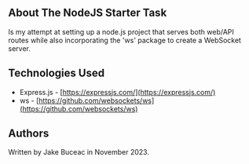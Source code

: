 ## About The NodeJS Starter Task
Is my attempt at setting up a node.js project that serves both web/API routes while also incorporating the 'ws' package to create a WebSocket server.

## Technologies Used
- Express.js - [https://expressjs.com/](https://expressjs.com/)
- ws - [https://github.com/websockets/ws](https://github.com/websockets/ws)

## Authors

Written by Jake Buceac in November 2023.
